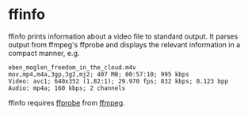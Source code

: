ffinfo
======

ffinfo prints information about a video file to standard output. It
parses output from ffmpeg's ffprobe and displays the relevant
information in a compact manner, e.g.

    eben_moglen_freedom_in_the_cloud.m4v
    mov,mp4,m4a,3gp,3g2,mj2; 407 MB; 00:57:10; 995 kbps
    Video: avc1; 640x352 (1.82:1); 29.970 fps; 832 kbps; 0.123 bpp
    Audio: mp4a; 160 kbps; 2 channels

ffinfo requires [ffprobe][1] from [ffmpeg][2].

[1]: http://www.ffmpeg.org/ffprobe.html
[2]: http://www.ffmpeg.org/
